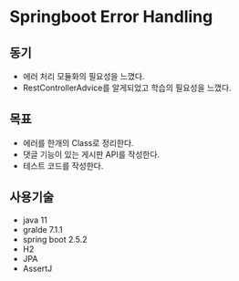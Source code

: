 # Springboot Error Handling

## 동기
- 에러 처리 모듈화의 필요성을 느꼈다.
- RestControllerAdvice를 알게되었고 학습의 필요성을 느꼈다.

## 목표
- 에러를 한개의 Class로 정리한다.
- 댓글 기능이 있는 게시판 API를 작성한다.
- 테스트 코드를 작성한다.

## 사용기술
- java 11
- gralde 7.1.1
- spring boot 2.5.2
- H2
- JPA
- AssertJ


